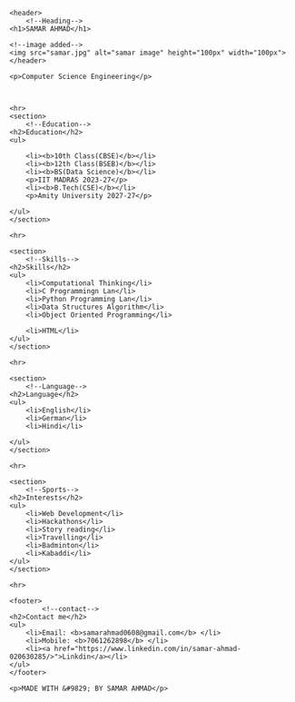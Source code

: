 <!DOCTYPE html>
<html lang="en">
  <head>
    <meta charset="utf-8">
    <title>Portfolio</title>
  </head>
  <body>
    <!DOCTYPE html>
<html lang="en">
  <head>
    <meta charset="utf-8">
    <title>title</title>
  </head>
  <body>


    <header>
        <!--Heading-->
    <h1>SAMAR AHMAD</h1>

    <!--image added-->
    <img src="samar.jpg" alt="samar image" height="100px" width="100px">
    </header>

    <p>Computer Science Engineering</p>
    
    
    
    <hr>
    <section>
        <!--Education-->
    <h2>Education</h2>
    <ul>
        
        <li><b>10th Class(CBSE)</b></li>
        <li><b>12th Class(BSEB)</b></li>
        <li><b>BS(Data Science)</b></li>
        <p>IIT MADRAS 2023-27</p>
        <li><b>B.Tech(CSE)</b></li>
        <p>Amity University 2027-27</p>
        
    </ul>
    </section>

    <hr>

    <section>
        <!--Skills-->
    <h2>Skills</h2> 
    <ul>
        <li>Computational Thinking</li>
        <li>C Programmingn Lan</li>
        <li>Python Programming Lan</li>
        <li>Data Structures Algorithm</li>
        <li>Object Oriented Programming</li>
        
        <li>HTML</li>
    </ul>
    </section>

    <hr>

    <section>
        <!--Language-->
    <h2>Language</h2> 
    <ul>
        <li>English</li>
        <li>German</li>
        <li>Hindi</li>
        
    </ul>
    </section>

    <hr>

    <section>
        <!--Sports-->
    <h2>Interests</h2> 
    <ul>
        <li>Web Development</li>
        <li>Hackathons</li>
        <li>Story reading</li>
        <li>Travelling</li>
        <li>Badminton</li>
        <li>Kabaddi</li>
    </ul>
    </section>

    <hr>

    <footer>
            <!--contact-->
    <h2>Contact me</h2> 
    <ul>
        <li>Email: <b>samarahmad0608@gmail.com</b> </li>
        <li>Mobile: <b>7061262898</b> </li>
        <li><a href="https://www.linkedin.com/in/samar-ahmad-020630285/>">Linkdin</a></li>
    </ul>
    </footer>

    <p>MADE WITH &#9829; BY SAMAR AHMAD</p>
    

  </body>
</html>
  </body>
</html>

